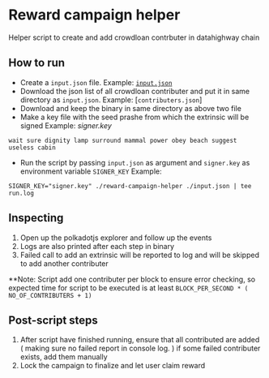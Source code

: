 # Reward campaign helper
Helper script to create and add crowdloan contrbuter in datahighway chain

## How to run
- Create a `input.json` file. Example: [`input.json`](res/input.json)
- Download the json list of all crowdloan contributer and put it in same directory as `input.json`. Example: [`contributers.json`]
- Download and keep the binary in same directory as above two file
- Make a key file with the seed prashe from which the extrinsic will be signed
Example:
*signer.key*
```
wait sure dignity lamp surround mammal power obey beach suggest useless cabin
```
- Run the script by passing `input.json` as argument and `signer.key` as environment variable `SIGNER_KEY`
Example:
```
SIGNER_KEY="signer.key" ./reward-campaign-helper ./input.json | tee run.log
```

## Inspecting
1) Open up the polkadotjs explorer and follow up the events
2) Logs are also printed after each step in binary
3) Failed call to add an extrinsic will be reported to log and will be skipped to add another contributer

**Note: Script add one contributer per block to ensure error checking, so expected time for script to be executed is at least `BLOCK_PER_SECOND * ( NO_OF_CONTRIBUTERS + 1)`

## Post-script steps
1) After script have finished running, ensure that all contributed are added ( making sure no failed report in console log. ) if some failed contributer exists, add them manually
2) Lock the campaign to finalize and let user claim reward